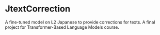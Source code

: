 # JtextCorrection
A fine-tuned model on L2 Japanese to provide corrections for texts. A final project for Transformer-Based Language Models course.
